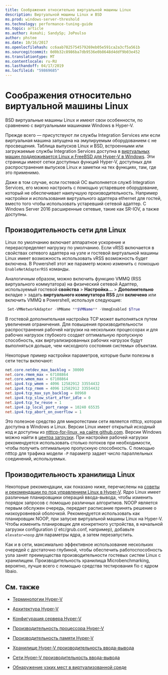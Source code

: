 ```yaml
---
title: Соображения относительно виртуальной машины Linux
description: Виртуальной машины Linux и BSD
ms.prod: windows-server-threshold
ms.technology: performance-tuning-guide
ms.topic: article
ms.author: Asmahi; SandySp; JoPoulso
author: phstee
ms.date: 10/16/2017
ms.openlocfilehash: cc6aab7825754579269eb05e591ca2a3cf5a561b
ms.sourcegitcommit: 0d0b32c8986ba7db9536e0b8648d4ddf9b03e452
ms.translationtype: MT
ms.contentlocale: ru-RU
ms.lasthandoff: 04/17/2019
ms.locfileid: "59869685"
---
```

# <a name="linux-virtual-machine-considerations"></a>Соображения относительно виртуальной машины Linux

BSD виртуальные машины Linux и имеют свои особенности, по сравнению с виртуальными машинами Windows в Hyper-V.

Прежде всего — присутствуют ли службы Integration Services или если виртуальная машина запущена на эмулируемым оборудованием с не просвещения. Таблица выпусков Linux и BSD, встроенными или загружаемые службы Integration Services доступна в [виртуальных машин поддерживается Linux и FreeBSD для Hyper-V в Windows](https://technet.microsoft.com/windows-server-docs/compute/hyper-v/supported-linux-and-freebsd-virtual-machines-for-hyper-v-on-windows). Эти страницы имеют сетки доступных функций Hyper-V, доступных для распространения выпусков Linux и заметки на тех функциях, там, где это применимо.

Даже в том случае, если гостевой ОС выполняется служб Integration Services, его можно настроить с помощью устаревшее оборудование, который не обеспечивает наилучшую производительность. Например настройки и использования виртуального адаптера ethernet для гостей, вместо того чтобы использовать устаревший сетевой адаптер. С Windows Server 2016 расширенные сетевые, такие как SR-IOV, а также доступны.

## <a name="linux-network-performance"></a>Производительность сети для Linux

Linux по умолчанию включает аппаратное ускорение и перераспределяет нагрузку по умолчанию. Если vRSS включается в свойствах сетевого адаптера на узле и гостевой виртуальной машины Linux имеет возможность использовать vRSS возможность будет включена. В Powershell этот же параметр можно изменить с помощью `EnableNetAdapterRSS` команды.

Аналогичным образом, можно включить функцию VMMQ (RSS виртуального коммутатора) на физический сетевой Адаптер, используемый гостевой **свойства** > **Настройка...**   >  **Дополнительно** вкладке > задать **виртуального коммутатора RSS** для **включено** или включить VMMQ в Powershell, используя следующие:

```PowerShell
 Set-VMNetworkAdapter -VMName **$VMName** -VmmqEnabled $True
 ```

В гостевой дополнительная настройка TCP может выполняться путем увеличения ограничения. Для повышения производительности распространения рабочей нагрузки на нескольких процессорах и для рабочих нагрузок глубокого создает оптимальную пропускную способность, как виртуализированных рабочих нагрузок будут выполняться дольше, чем «исходного состояния системы» объектам.

Некоторые пример настройки параметров, которые были полезны в сети тесты включают:

```PowerShell
net.core.netdev_max_backlog = 30000
net.core.rmem_max = 67108864
net.core.wmem_max = 67108864
net.ipv4.tcp_wmem = 4096 12582912 33554432
net.ipv4.tcp_rmem = 4096 12582912 33554432
net.ipv4.tcp_max_syn_backlog = 80960
net.ipv4.tcp_slow_start_after_idle = 0
net.ipv4.tcp_tw_reuse = 1
net.ipv4.ip_local_port_range = 10240 65535
net.ipv4.tcp_abort_on_overflow = 1
```

Это полезное средство для микротестами сети является ntttcp, которая доступна в Windows и Linux. Версии Linux имеет открытый исходный код и доступны из [ntttcp-for-linux, на сайте github.com](https://github.com/Microsoft/ntttcp-for-linux). Версии Windows можно найти в [центра загрузки](https://gallery.technet.microsoft.com/NTttcp-Version-528-Now-f8b12769). При настройке рабочей нагрузки рекомендуется использовать столько потоков при необходимости, чтобы получить оптимальную пропускную способность. С помощью ntttcp для трафика модели `-P` параметр задает число параллельных соединений, используемых.

## <a name="linux-storage-performance"></a>Производительность хранилища Linux

Некоторые рекомендации, как показано ниже, перечислены на [советы и рекомендации по под управлением Linux в Hyper-V](https://technet.microsoft.com/windows-server-docs/compute/hyper-v/best-practices-for-running-linux-on-hyper-v). Ядро Linux имеет различные планировщики операций ввода-вывода, чтобы изменить порядок запросов с помощью различных алгоритмов. NOOP является первым обслужен очередь, передает расписание принять решение о низкоуровневой оболочкой. Рекомендуется использовать как планировщик NOOP, при запуске виртуальной машины Linux на Hyper-V. Чтобы изменить планировщик для конкретного устройства, в начальной загрузки configuration (/ etc/grub.conf, например), добавьте `elevator=noop` для параметры ядра, а затем перезапустить.

Как и в сети, максимально эффективное использование нескольких очередей с достаточно глубиной, чтобы обеспечить работоспособность узла занят преимущества производительности гостевых систем Linux с хранилищем. Производительность хранилища Microbenchmarking, вероятно, лучше всего с помощью средства тестирования fio с ядром libaio.

## <a name="see-also"></a>См. также

-   [Терминологии Hyper-V](terminology.md)

-   [Архитектура Hyper-V](architecture.md)

-   [Конфигурация сервера Hyper-V](configuration.md)

-   [Производительность процессора Hyper-V](processor-performance.md)

-   [Производительность памяти Hyper-V](memory-performance.md)

-   [Хранилище Hyper-V производительность ввода-вывода](storage-io-performance.md)

-   [Сети Hyper-V производительность ввода-вывода](network-io-performance.md)

-   [Обнаружение узких мест в виртуализованной среде](detecting-virtualized-environment-bottlenecks.md)
